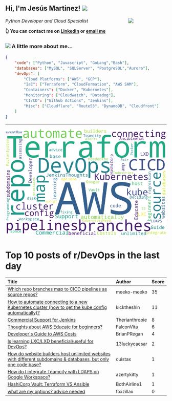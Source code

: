 <!--
**jmartinezl/jmartinezl** is a ✨ _special_ ✨ repository because its `README.md` (this file) appears on your GitHub profile.

Here are some ideas to get you started:

- 🔭 I’m currently working on ...
- 🌱 I’m currently learning ...
- 👯 I’m looking to collaborate on ...
- 🤔 I’m looking for help with ...
- 💬 Ask me about ...
- 📫 How to reach me: ...
- 😄 Pronouns: ...
- ⚡ Fun fact: ...
-->

<h2>Hi, I'm Jesús Martinez! <img src="https://media.giphy.com/media/WUlplcMpOCEmTGBtBW/giphy.gif" width="30"> </h2>
<img align='right' src="https://media.giphy.com/media/NytMLKyiaIh6VH9SPm/giphy.gif" width="120">
<p><em>Python Developer and Cloud Specialist
</em></p>

**👆 You can contact me on [Linkedin](https://www.linkedin.com/in/jes%C3%BAs-martinez-2b7b10104/) or [email me](mailto:jesus.mtz.lorenzo@gmail.com)**

### <img src="https://media.giphy.com/media/VgCDAzcKvsR6OM0uWg/giphy.gif" width="50"> A little more about me...  

```json
{
    "code": ["Python", "Javascript", "GoLang","Bash"],
    "databases": ["MySQL", "SQLServer", "PostgreSQL","Aurora"],
    "devOps": [
        "Cloud Platforms": ["AWS", "GCP"],
        "IaC": ["Terraform", "CloudFormation", "AWS SAM"],
        "Containers": ["Docker", "Kubernetes"],
        "Monitoring": ["Cloudwatch", "Datadog"],
        "CI/CD": ["Github Actions", "Jenkins"],
        "Misc": ["Cloudflare", "Route53", "DynamoDB", "Cloudfront"]
    ]
}
```
---

![Wordcloud](./cloud.png)

# Top 10 posts of r/DevOps in the last day

| Title | Author | Score |
|:---|:---|:---|
| [Which repo branches map to CICD pipelines as source repos?](https://www.reddit.com/r/devops/comments/wenvzj/which_repo_branches_map_to_cicd_pipelines_as/) | meeko-meeko | 35 |
| [How to automate connecting to a new Kubernetes cluster (how to get the kube config automatically)?](https://www.reddit.com/r/devops/comments/weg3pj/how_to_automate_connecting_to_a_new_kubernetes/) | kicktheshin | 11 |
| [Commercial Support for Jenkins](https://www.reddit.com/r/devops/comments/wezr1o/commercial_support_for_jenkins/) | Therianthropie | 8 |
| [Thoughts about AWS Educate for beginners?](https://www.reddit.com/r/devops/comments/wef8ls/thoughts_about_aws_educate_for_beginners/) | FalconVita | 6 |
| [Developer's Guide to AWS Costs](https://www.reddit.com/r/devops/comments/wefxld/developers_guide_to_aws_costs/) | BrianPRegan | 4 |
| [Is learning LXC/LXD beneficial/useful for DevOps?](https://www.reddit.com/r/devops/comments/wehbc6/is_learning_lxclxd_beneficialuseful_for_devops/) | 13luckycaesar | 2 |
| [How do website builders host unlimited websites with different subdomains &amp; databases, but only one code base?](https://www.reddit.com/r/devops/comments/wf3k7r/how_do_website_builders_host_unlimited_websites/) | cuistax | 1 |
| [How do I integrate Teamcity with LDAPS on Google Workspace?](https://www.reddit.com/r/devops/comments/wecise/how_do_i_integrate_teamcity_with_ldaps_on_google/) | azertykitty | 1 |
| [HashiCorp Vault: Terraform VS Ansible](https://www.reddit.com/r/devops/comments/wee5i3/hashicorp_vault_terraform_vs_ansible/) | BothAirline1 | 1 |
| [what are my options? advice needed](https://www.reddit.com/r/devops/comments/wezp0a/what_are_my_options_advice_needed/) | foxzillax | 0 |
